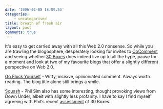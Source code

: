 ```yaml
---
date: '2006-02-08 18:09:55'
categories:
    - uncategorised
title: breath of fresh air
layout: post
comments: true
---
```

It's easy to get carried away with all this Web 2.0 nonsense. So while
you are trawling the blogosphere, desperately looking for invites to
[CoComment](http://www.cocomment.com/) and seeing whether 
[30 Boxes](http://www.30boxes.com/) does indeed live up to all the hype,
pause for a moment and look at two of my favourite blogs that offer a
slightly different perspective on Web 2.0.

[Go Flock Yourself](http://flocksucks.wordpress.com/) - Witty, incisive,
opinioniated comment. Always worth reading. The blog title alone still
brings a smile.

[Squash](http://squash.wordpress.com/) - Phil Sim also has some
interesting, thought provoking views from Down Under, albeit with
slightly less profanity. I have to say I find myself agreeing with
Phil's recent
[assessment](http://squash.wordpress.com/2006/02/07/30-boxes-is-the-bees-dick/)
of 30 Boxes.
